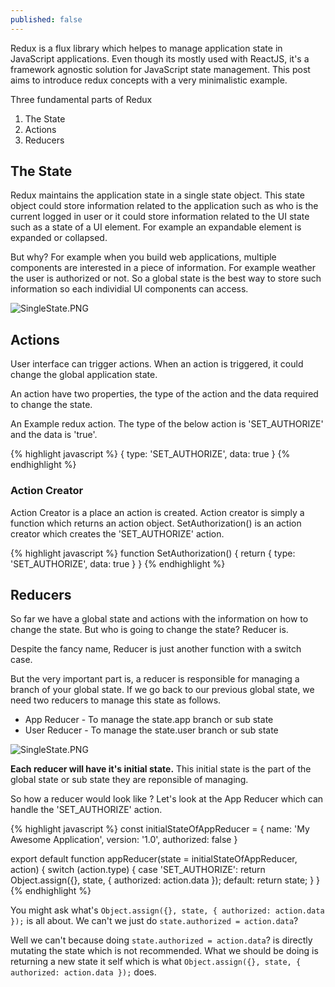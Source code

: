 ```yaml
---
published: false
---
```



Redux is a flux library which helpes to manage application state in JavaScript applications. Even though its mostly used with ReactJS, it's a framework agnostic solution for JavaScript state management. This post aims to introduce redux concepts with a very minimalistic example.

Three fundamental parts of Redux
1. The State 
2. Actions
3. Reducers 

## The State
Redux maintains the application state in a single state object. This state object could store information related to the application such as who is the current logged in user or it could store information related to the UI state such as a state of a UI element. For example an expandable element is expanded or collapsed.

But why? For example when you build web applications, multiple components are interested in a piece of information. For example weather the user is authorized or not. So a global state is the best way to store such information so each individial UI components can access.

![SingleState.PNG]({{site.baseurl}}/_posts/SingleState.PNG)


## Actions
User interface can trigger actions. When an action is triggered, it could change the global application state.

An action have two properties, the type of the action and the data required to change the state.

An Example redux action. The type of the below action is 'SET_AUTHORIZE' and the data is 'true'.

{% highlight javascript %}
 {
 	type: 'SET_AUTHORIZE',
    data: true
 }
{% endhighlight %}

### Action Creator
Action Creator is a place an action is created. Action creator is simply a function which returns an action object. SetAuthorization() is an action creator which creates the 'SET_AUTHORIZE' action.

{% highlight javascript %}
function SetAuthorization() {
	return  {
      type: 'SET_AUTHORIZE',
      data: true
 	}
}
{% endhighlight %}

## Reducers
So far we have a global state and actions with the information on how to change the state. But who is going to change the state? Reducer is. 

Despite the fancy name, Reducer is just another function with a switch case. 

But the very important part is, a reducer is responsible for managing a branch of your global state. If we go back to our previous global state, we need two reducers to manage this state as follows.

- App Reducer - To manage the state.app branch or sub state
- User Reducer - To manage the state.user branch or sub state

![SingleState.PNG]({{site.baseurl}}/_posts/SingleState.PNG)

**Each reducer will have it's initial state.** This initial state is the part of the global state or sub state they are reponsible of managing.

So how a reducer would look like ? Let's look at the App Reducer which can handle the 'SET_AUTHORIZE' action.

{% highlight javascript %}
const initialStateOfAppReducer = {
	name: 'My Awesome Application',
    version: '1.0',
    authorized: false
}

export default function appReducer(state = initialStateOfAppReducer, action) {
  switch (action.type) {
    case 'SET_AUTHORIZE':
      return Object.assign({}, state, { authorized: action.data });
    default:
      return state;
  }
}
{% endhighlight %}

You might ask what's `Object.assign({}, state, { authorized: action.data });` is all about. We can't we just do `state.authorized = action.data`?

Well we can't because doing `state.authorized = action.data`? is directly mutating the state which is not recommended. What we should be doing is returning a new state it self which is what `Object.assign({}, state, { authorized: action.data });` does.







